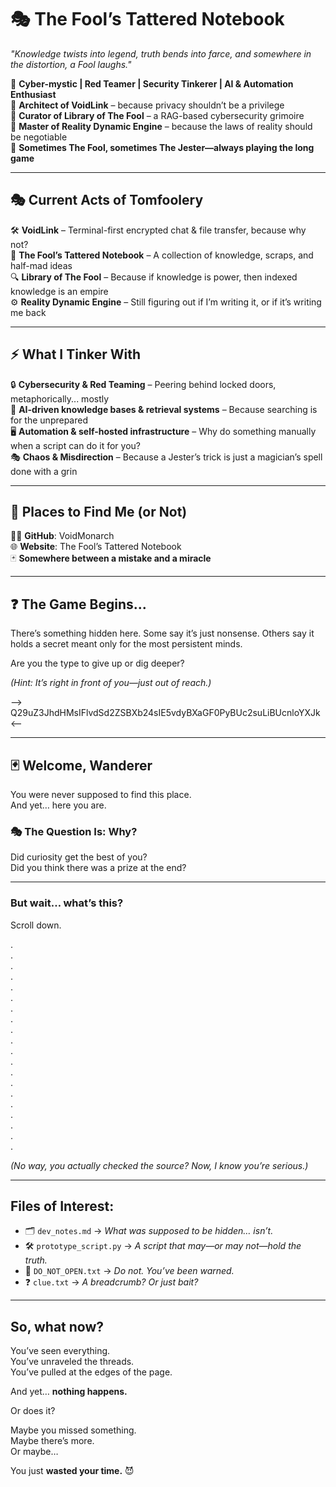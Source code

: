 # 🎭 The Fool’s Tattered Notebook  

*"Knowledge twists into legend, truth bends into farce, and somewhere in the distortion, a Fool laughs."*  

🔹 **Cyber-mystic | Red Teamer | Security Tinkerer | AI & Automation Enthusiast**  
🔹 **Architect of VoidLink** – because privacy shouldn’t be a privilege  
🔹 **Curator of Library of The Fool** – a RAG-based cybersecurity grimoire  
🔹 **Master of Reality Dynamic Engine** – because the laws of reality should be negotiable  
🔹 **Sometimes The Fool, sometimes The Jester—always playing the long game**  

---

## 🎭 **Current Acts of Tomfoolery**  

🛠 **VoidLink** – Terminal-first encrypted chat & file transfer, because why not?  
📜 **The Fool’s Tattered Notebook** – A collection of knowledge, scraps, and half-mad ideas  
🔍 **Library of The Fool** – Because if knowledge is power, then indexed knowledge is an empire  
⚙️ **Reality Dynamic Engine** – Still figuring out if I’m writing it, or if it’s writing me back  

---

## ⚡ **What I Tinker With**  

🔒 **Cybersecurity & Red Teaming** – Peering behind locked doors, metaphorically... mostly  
📖 **AI-driven knowledge bases & retrieval systems** – Because searching is for the unprepared  
🖥️ **Automation & self-hosted infrastructure** – Why do something manually when a script can do it for you?  
🎭 **Chaos & Misdirection** – Because a Jester’s trick is just a magician’s spell done with a grin  

---

## 🎩 **Places to Find Me (or Not)**  

🏴‍☠️ **GitHub**: VoidMonarch  
🌐 **Website**: The Fool’s Tattered Notebook  
🃏 **Somewhere between a mistake and a miracle**  

---

## ❓ **The Game Begins...**  

There’s something hidden here. Some say it’s just nonsense. Others say it holds a secret meant only for the most persistent minds.  

Are you the type to give up or dig deeper?  

*(Hint: It’s right in front of you—just out of reach.)*  

--> Q29uZ3JhdHMsIFlvdSd2ZSBXb24sIE5vdyBXaGF0PyBUc2suLiBUcnloYXJk <--



---

## 🃏 **Welcome, Wanderer**  

You were never supposed to find this place.  
And yet… here you are.  

### 🎭 **The Question Is: Why?**  
Did curiosity get the best of you?  
Did you think there was a prize at the end?  

---

### **But wait… what’s this?**  
Scroll down.  

.  
.  
.  
.  
.  
.  
.  
.  
.  
.  
.  
.  
.  
.  
.  
.  
.  
.  
.  
.  

<!-- Q29uZ3JhdHMsIFlvdSd2ZSBXb24sIE5vdyBXaGF0PyBUc2suLiBUcnloYXJk -->  

*(No way, you actually checked the source? Now, I know you’re serious.)*  

---

## **Files of Interest:**  

- 🗂 `dev_notes.md` → *What was supposed to be hidden… isn’t.*  
- 🛠 `prototype_script.py` → *A script that may—or may not—hold the truth.*  
- 🚷 `DO_NOT_OPEN.txt` → *Do not. You’ve been warned.*  
- ❓ `clue.txt` → *A breadcrumb? Or just bait?*  

---

## **So, what now?**  

You’ve seen everything.  
You’ve unraveled the threads.  
You’ve pulled at the edges of the page.  

And yet… **nothing happens.**  

Or does it?  

Maybe you missed something.  
Maybe there’s more.  
Or maybe…  

You just **wasted your time.** 😈  
